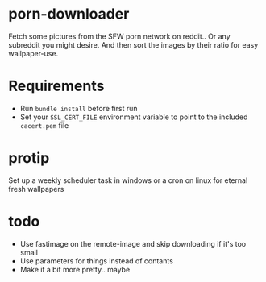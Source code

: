 # porn-downloader
Fetch some pictures from the SFW porn network on reddit.. Or any subreddit you might desire. And then sort the images by their ratio for easy wallpaper-use.

# Requirements
 * Run `bundle install` before first run
 * Set your `SSL_CERT_FILE` environment variable to point to the included `cacert.pem` file

# protip
Set up a weekly scheduler task in windows or a cron on linux for eternal fresh wallpapers

# todo
 * Use fastimage on the remote-image and skip downloading if it's too small
 * Use parameters for things instead of contants
 * Make it a bit more pretty.. maybe
